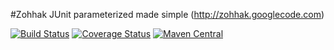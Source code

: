 #Zohhak
JUnit parameterized made simple (http://zohhak.googlecode.com)

[![Build Status](http://img.shields.io/travis/piotrturski/zohhak/master.svg)](https://travis-ci.org/piotrturski/zohhak)
[![Coverage Status](https://img.shields.io/coveralls/piotrturski/zohhak/master.svg)](https://coveralls.io/r/piotrturski/zohhak?branch=master)
[![Maven Central](https://maven-badges.herokuapp.com/maven-central/com.googlecode.zohhak/zohhak/badge.svg)](https://maven-badges.herokuapp.com/maven-central/com.googlecode.zohhak/zohhak/)
